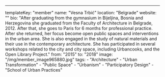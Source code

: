 ---
  templateKey: "member"
  name: "Vesna Trbić"
  location: "Belgrade"
  website: ""
  bio: "After graduating from the gymnasium in Bijeljina, Bosnia and Herzegovina she graduated from the Faculty of Architecture in Belgrade, 2012. After that, she goes to Paris for 6 months for professional practice. After she returned, her focus become open public spaces and interventions in the urban area. She is also engaged in the study of natural materials and their use in the contemporary architecture. She has participated in several workshops related to the city and city space, including Urbancooks, and the Open Library Project."
  from: "2015"
  to: "2018"
  image: "/img/member_image965880.jpg"
  tags: 
    - "Architecture"
    - "Urban Transformation"
    - "Public Space"
    - "Urbanism"
    - "Participatory Design"
    - "School of Urban Practices"
